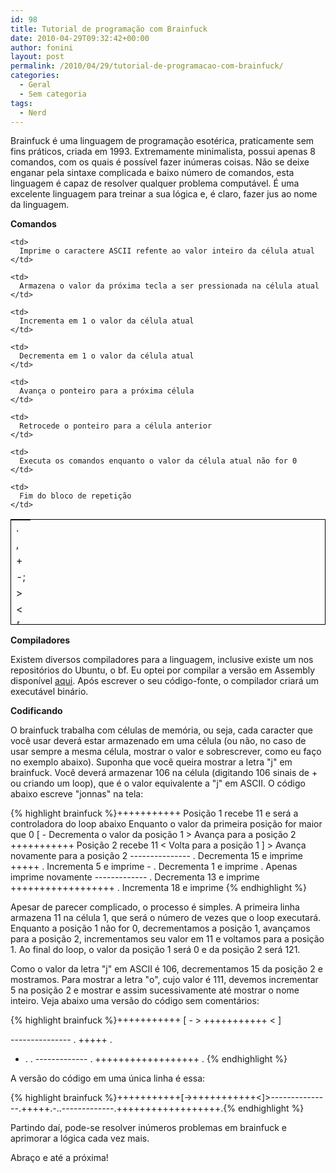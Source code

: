 ```yaml
---
id: 98
title: Tutorial de programação com Brainfuck
date: 2010-04-29T09:32:42+00:00
author: fonini
layout: post
permalink: /2010/04/29/tutorial-de-programacao-com-brainfuck/
categories:
  - Geral
  - Sem categoria
tags:
  - Nerd
---
```

Brainfuck é uma linguagem de programação esotérica, praticamente sem fins práticos, criada em 1993. Extremamente minimalista, possui apenas 8 comandos, com os quais é possível fazer inúmeras coisas. Não se deixe enganar pela sintaxe complicada e baixo número de comandos, esta linguagem é capaz de resolver qualquer problema computável. É uma excelente linguagem para treinar a sua lógica e, é claro, fazer jus ao nome da linguagem.

**Comandos**

<table border="0" cellpadding="1" cellspacing="1" style="width: 100%; height: 169px; border:1px solid #000">
  <tr>
    <td>
      .
    </td>
    
    <td>
      Imprime o caractere ASCII refente ao valor inteiro da célula atual
    </td>
  </tr>
  
  <tr>
    <td>
      ,
    </td>
    
    <td>
      Armazena o valor da próxima tecla a ser pressionada na célula atual
    </td>
  </tr>
  
  <tr>
    <td>
      +
    </td>
    
    <td>
      Incrementa em 1 o valor da célula atual
    </td>
  </tr>
  
  <tr>
    <td>
      -;
    </td>
    
    <td>
      Decrementa em 1 o valor da célula atual
    </td>
  </tr>
  
  <tr>
    <td>
      >
    </td>
    
    <td>
      Avança o ponteiro para a próxima célula
    </td>
  </tr>
  
  <tr>
    <td>
      <
    </td>
    
    <td>
      Retrocede o ponteiro para a célula anterior
    </td>
  </tr>
  
  <tr>
    <td>
      [
    </td>
    
    <td>
      Executa os comandos enquanto o valor da célula atual não for 0
    </td>
  </tr>
  
  <tr>
    <td>
      ]
    </td>
    
    <td>
      Fim do bloco de repetição
    </td>
  </tr>
</table>

**Compiladores**

Existem diversos compiladores para a linguagem, inclusive existe um nos repositórios do Ubuntu, o bf. Eu optei por compilar a versão em Assembly disponível <a href="http://www.muppetlabs.com/~breadbox/software/tiny/bf.asm.txt" rel="externo nofollow">aqui</a>. Após escrever o seu código-fonte, o compilador criará um executável binário.

**Codificando**

O brainfuck trabalha com células de memória, ou seja, cada caracter que você usar deverá estar armazenado em uma célula (ou não, no caso de usar sempre a mesma célula, mostrar o valor e sobrescrever, como eu faço no exemplo abaixo). Suponha que você queira mostrar a letra "j" em brainfuck. Você deverá armazenar 106 na célula (digitando 106 sinais de + ou criando um loop), que é o valor equivalente a "j" em ASCII. O código abaixo escreve "jonnas" na tela:

{% highlight brainfuck %}+++++++++++ Posição 1 recebe 11 e será a controladora do loop abaixo
	Enquanto o valor da primeira posição for maior que 0
	[
	- Decrementa o valor da posição 1
	> Avança para a posição 2
	+++++++++++ Posição 2 recebe 11
	< Volta para a posição 1
	]
	> Avança novamente para a posição 2
	--------------- . Decrementa 15 e imprime
	+++++ . Incrementa 5 e imprime
	- . Decrementa 1 e imprime
	. Apenas imprime novamente
	------------- . Decrementa 13 e imprime
	++++++++++++++++++ . Incrementa 18 e imprime
{% endhighlight %}

Apesar de parecer complicado, o processo é simples. A primeira linha armazena 11 na célula 1, que será o número de vezes que o loop executará. Enquanto a posição 1 não for 0, decrementamos a posição 1, avançamos para a posição 2, incrementamos seu valor em 11 e voltamos para a posição 1. Ao final do loop, o valor da posição 1 será 0 e da posição 2 será 121.
  
Como o valor da letra "j" em ASCII é 106, decrementamos 15 da posição 2 e mostramos. Para mostrar a letra "o", cujo valor é 111, devemos incrementar 5 na posição 2 e mostrar e assim sucessivamente até mostrar o nome inteiro. Veja abaixo uma versão do código sem comentários:

{% highlight brainfuck %}+++++++++++
[
	-
	>
	+++++++++++
	<
]
>
--------------- .
+++++ .
- .
.
------------- .
++++++++++++++++++ .
{% endhighlight %}

A versão do código em uma única linha é essa:

{% highlight brainfuck %}+++++++++++[->+++++++++++<]>---------------.+++++.-..-------------.++++++++++++++++++.{% endhighlight %}

Partindo daí, pode-se resolver inúmeros problemas em brainfuck e aprimorar a lógica cada vez mais.

Abraço e até a próxima!